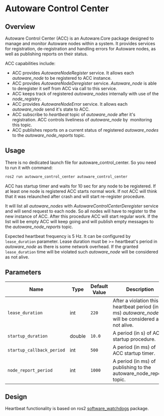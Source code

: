 # Autoware Control Center

## Overview

Autoware Control Center (ACC) is an Autoware.Core package designed to manage and monitor Autoware nodes within a system. It provides services for registration, de-registration and handling errors for Autoware nodes, as well as publishing reports on their status.

ACC capabilities include:

- ACC provides _AutowareNodeRegister_ service. It allows each _autoware_node_ to be registered to ACC instance.
- ACC provides _AutowareNodeDeregister_ service. _Autoware_node_ is able to deregister it self from ACC via call to this service.
- ACC keeps track of registered _autoware_nodes_ internally with use of the _node_registry_.
- ACC provides _AutowareNodeError_ service. It allows each _autoware_node_ send it's state to ACC.
- ACC subscribe to _heartbeat_ topic of _autoware_node_ after it's registration. ACC controls liveliness of _autoware_node_ by  monitoring this topic.
- ACC publishes reports on a current status of registered _autoware_nodes_ to the _autoware_node_reports_ topic.

## Usage

There is no dedicated launch file for autoware_control_center. So you need to run it with command:

```bash
ros2 run autoware_control_center autoware_control_center
```

ACC has startup timer and waits for 10 sec for any node to be registered. If at least one node is registered ACC starts normal work. If not ACC will think that it was relaunched after crash and will start re-register procedure.

It will list all _autoware_nodes_ with _AutowareControlCenterDeregister_ service and will send request to each node. So all nodes will have to register to the new instance of ACC. After this procedure ACC will start regular work. If the list will be empty ACC will keep going and will publish empty messages to the _autoware_node_reports_ topic.

Expected heartbeat frequency is 5 Hz. It can be configured by `lease_duration` parameter. Lease duration must be >= heartbeat's period in _autoware_node_ as there is some network overhead. If the granted `lease_duration` time will be violated such *autoware_node* will be considered as not alive.

## Parameters

| Name                      | Type   | Default Value | Description                                                                                     |
| ----------------          | ----   | ------------- | ----------------------------------------------------------------------------------------------- |
| `lease_duration`          | int    |     `220`     | After a violation this heartbeat period (in ms) _autoware_node_ will be considered as not alive.|
| `startup_duration`        | double |     `10.0`    | A period (in s) of ACC startup procedure.                                                       |
| `startup_callback_period` | int    |     `500`     | A period (in ms) of ACC startup timer.                                                          |
| `node_report_period`      | int    |     `1000`    | A period (in ms) of publishing to the autoware_node_reports topic.                              |

## Design

Heartbeat functionality is based on ros2 [software_watchdogs](https://github.com/ros-safety/software_watchdogs) package.
